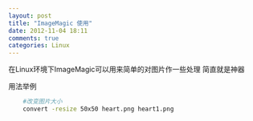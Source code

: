 ```yaml
---
layout: post
title: "ImageMagic 使用"
date: 2012-11-04 18:11
comments: true
categories: Linux
---
```

在Linux环境下ImageMagic可以用来简单的对图片作一些处理
简直就是神器

用法举例
``` bash
    #改变图片大小
    convert -resize 50x50 heart.png heart1.png
```
